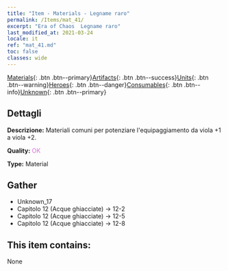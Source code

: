 ```yaml
---
title: "Item - Materials - Legname raro"
permalink: /Items/mat_41/
excerpt: "Era of Chaos  Legname raro"
last_modified_at: 2021-03-24
locale: it
ref: "mat_41.md"
toc: false
classes: wide
---
```

 [Materials](/it/Items/){: .btn .btn--primary}[Artifacts](/it/Items/Artifacts/){: .btn .btn--success}[Units](/it/Items/Units/){: .btn .btn--warning}[Heroes](/it/Items/Heroes/){: .btn .btn--danger}[Consumables](/it/Items/Consumables/){: .btn .btn--info}[Unknown](/it/Items/Unknown/){: .btn .btn--primary}

## Dettagli
 **Descrizione:** Materiali comuni per potenziare l'equipaggiamento da viola +1 a viola +2.

 **Quality:** <span style="color: #DA70D6">OK</span>

 **Type:** Material

## Gather

*    Unknown_17 
*    Capitolo 12 (Acque ghiacciate) -> 12-2 
*    Capitolo 12 (Acque ghiacciate) -> 12-5 
*    Capitolo 12 (Acque ghiacciate) -> 12-8 

## This item contains:

  None

